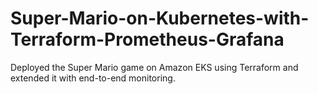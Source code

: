 # Super-Mario-on-Kubernetes-with-Terraform-Prometheus-Grafana
Deployed the Super Mario game on Amazon EKS using Terraform and extended it with end-to-end monitoring.
